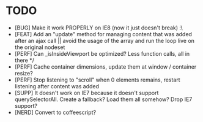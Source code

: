 TODO
====

* [BUG]  Make it work PROPERLY on IE8 (now it just doesn't break) :\
* [FEAT] Add an "update" method for managing content that was added after an ajax call || avoid the usage of the array and run the loop live on the original nodeset
* [PERF] Can _isInsideViewport be optimized? Less function calls, all in there */
* [PERF] Cache container dimensions, update them at window / container resize?
* [PERF] Stop listening to "scroll" when 0 elements remains, restart listening after content was added
* [SUPP] It doesn't work on IE7 because it doesn't support querySelectorAll. Create a fallback? Load them all somehow? Drop IE7 support?
* [NERD] Convert to coffeescript?
